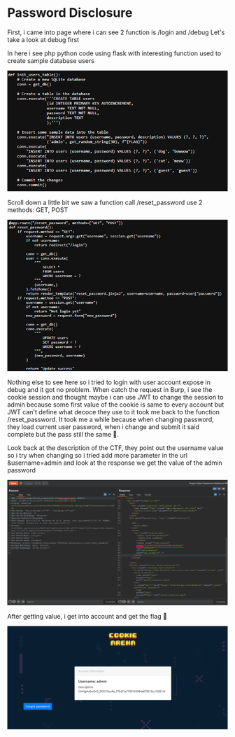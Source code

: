 # Password Disclosure

First, i came into page where i can see 2 function is /login and /debug
Let's take a look at debug first

In here i see php python code using flask with interesting function used to create sample database users

![debug](1.png)

Scroll down a little bit we saw a function call /reset_password use 2 methods: GET, POST

![db](2.png)

Nothing else to see here so i tried to login with user account expose in debug and it got no problem. When catch the request in Burp, i see the cookie session and thought maybe i can use JWT to change the session to admin because some first value of the cookie is same to every account but JWT can't define what decoce they use to it took me back to the function /reset_password. It took me a while because when changing password, they load current user password, when i change and submit it said complete but the pass still the same 🤣.

Look back at the description of the CTF, they point out the username value so i try when changing so i tried add more parameter in the url &username=admin and look at the response we get the value of the admin password

![value](3.png)

After getting value, i get into account and get the flag 🦫

![flag](4.png)

